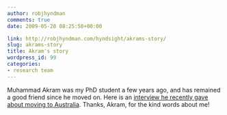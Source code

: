 ```yaml
---
author: robjhyndman
comments: true
date: 2009-05-28 08:25:58+00:00

link: http://robjhyndman.com/hyndsight/akrams-story/
slug: akrams-story
title: Akram's story
wordpress_id: 99
categories:
- research team
---
```


Muhammad Akram was my PhD student a few years ago, and has remained a good friend since he moved on. Here is an [ interview he recently gave about moving to Australia](http://www.liveinvictoria.vic.gov.au/information/skilled-migrants/migrant-stories/muhammad-akrams-story?SQ_PAINT_LAYOUT_NAME=extended). Thanks, Akram, for the kind words about me!
